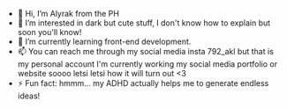 - 👋 Hi, I’m Alyrak from the PH 
- 👀 I’m interested in dark but cute stuff, I don't know how to explain but soon you'll know!
- 🌱 I’m currently learning front-end development.
- 📫 You can reach me through my social media insta 792_akl but that is my personal account I'm currently working my social media portfolio or website soooo letsi letsi how it will turn out <3
- ⚡ Fun fact: hmmm... my ADHD actually helps me to generate endless ideas!

<!---
Alyrak/Alyrak is a ✨ special ✨ repository because its `README.md` (this file) appears on your GitHub profile.
You can click the Preview link to take a look at your changes.
--->
